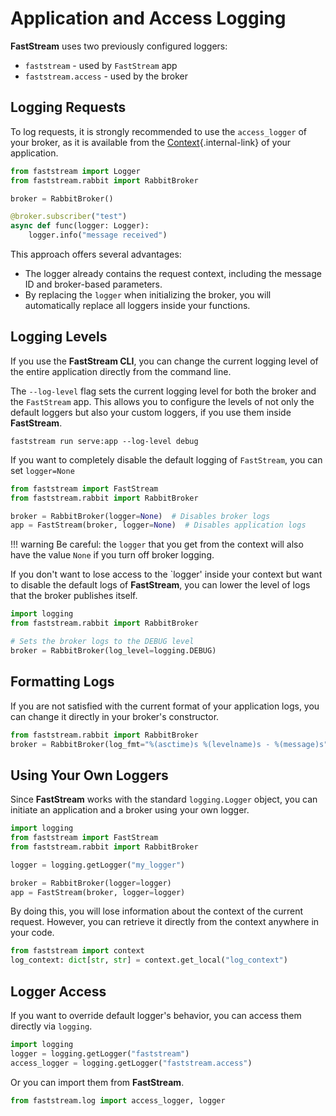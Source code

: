 # Application and Access Logging

**FastStream** uses two previously configured loggers:

* `faststream` - used by `FastStream` app
* `faststream.access` - used by the broker

## Logging Requests

To log requests, it is strongly recommended to use the `access_logger` of your broker, as it is available from the [Context](../getting-started/context/existed.md){.internal-link} of your application.

```python
from faststream import Logger
from faststream.rabbit import RabbitBroker

broker = RabbitBroker()

@broker.subscriber("test")
async def func(logger: Logger):
    logger.info("message received")
```

This approach offers several advantages:

* The logger already contains the request context, including the message ID and broker-based parameters.
* By replacing the `logger` when initializing the broker, you will automatically replace all loggers inside your functions.

## Logging Levels

If you use the **FastStream CLI**, you can change the current logging level of the entire application directly from the command line.

The `--log-level` flag sets the current logging level for both the broker and the `FastStream` app. This allows you to configure the levels of not only the default loggers but also your custom loggers, if you use them inside **FastStream**.

```console
faststream run serve:app --log-level debug
```

If you want to completely disable the default logging of `FastStream`, you can set `logger=None`

```python
from faststream import FastStream
from faststream.rabbit import RabbitBroker

broker = RabbitBroker(logger=None)  # Disables broker logs
app = FastStream(broker, logger=None)  # Disables application logs
```

!!! warning
    Be careful: the `logger` that you get from the context will also have the value `None` if you turn off broker logging.

If you don't want to lose access to the `logger' inside your context but want to disable the default logs of **FastStream**, you can lower the level of logs that the broker publishes itself.

```python
import logging
from faststream.rabbit import RabbitBroker

# Sets the broker logs to the DEBUG level
broker = RabbitBroker(log_level=logging.DEBUG)
```

## Formatting Logs

If you are not satisfied with the current format of your application logs, you can change it directly in your broker's constructor.

```python
from faststream.rabbit import RabbitBroker
broker = RabbitBroker(log_fmt="%(asctime)s %(levelname)s - %(message)s")
```

## Using Your Own Loggers

Since **FastStream** works with the standard `logging.Logger` object, you can initiate an application and a broker
using your own logger.

```python
import logging
from faststream import FastStream
from faststream.rabbit import RabbitBroker

logger = logging.getLogger("my_logger")

broker = RabbitBroker(logger=logger)
app = FastStream(broker, logger=logger)
```

By doing this, you will lose information about the context of the current request. However, you can retrieve it directly from the context anywhere in your code.

```python
from faststream import context
log_context: dict[str, str] = context.get_local("log_context")
```

## Logger Access

If you want to override default logger's behavior, you can access them directly via `logging`.

```python
import logging
logger = logging.getLogger("faststream")
access_logger = logging.getLogger("faststream.access")
```

Or you can import them from **FastStream**.

```python
from faststream.log import access_logger, logger
```
